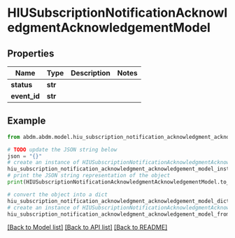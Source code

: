 # HIUSubscriptionNotificationAcknowledgmentAcknowledgementModel


## Properties

Name | Type | Description | Notes
------------ | ------------- | ------------- | -------------
**status** | **str** |  | 
**event_id** | **str** |  | 

## Example

```python
from abdm.abdm.model.hiu_subscription_notification_acknowledgment_acknowledgement_model import HIUSubscriptionNotificationAcknowledgmentAcknowledgementModel

# TODO update the JSON string below
json = "{}"
# create an instance of HIUSubscriptionNotificationAcknowledgmentAcknowledgementModel from a JSON string
hiu_subscription_notification_acknowledgment_acknowledgement_model_instance = HIUSubscriptionNotificationAcknowledgmentAcknowledgementModel.from_json(json)
# print the JSON string representation of the object
print(HIUSubscriptionNotificationAcknowledgmentAcknowledgementModel.to_json())

# convert the object into a dict
hiu_subscription_notification_acknowledgment_acknowledgement_model_dict = hiu_subscription_notification_acknowledgment_acknowledgement_model_instance.to_dict()
# create an instance of HIUSubscriptionNotificationAcknowledgmentAcknowledgementModel from a dict
hiu_subscription_notification_acknowledgment_acknowledgement_model_from_dict = HIUSubscriptionNotificationAcknowledgmentAcknowledgementModel.from_dict(hiu_subscription_notification_acknowledgment_acknowledgement_model_dict)
```
[[Back to Model list]](../README.md#documentation-for-models) [[Back to API list]](../README.md#documentation-for-api-endpoints) [[Back to README]](../README.md)



